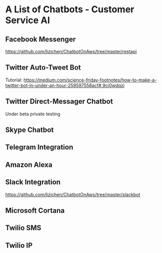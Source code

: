 # A List of Chatbots - Customer Service AI

## Facebook Messenger
https://github.com/lizichen/ChatbotOnAws/tree/master/restapi

## Twitter Auto-Tweet Bot 
Tutorial: https://medium.com/science-friday-footnotes/how-to-make-a-twitter-bot-in-under-an-hour-259597558acf#.9ci0wdqzj 

## Twitter Direct-Messager Chatbot
Under beta private testing

## Skype Chatbot

## Telegram Integration

## Amazon Alexa

## Slack Integration
https://github.com/lizichen/ChatbotOnAws/tree/master/slackbot

## Microsoft Cortana

## Twilio SMS

## Twilio IP
